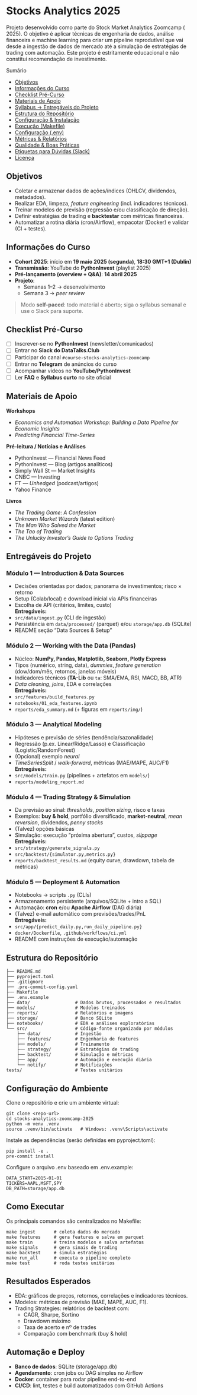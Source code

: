 # Stocks Analytics 2025

Projeto desenvolvido como parte do Stock Market Analytics Zoomcamp ( 2025). O objetivo é aplicar técnicas de engenharia de dados, análise financeira e machine learning para criar um pipeline reprodutível que vai desde a ingestão de dados de mercado até a simulação de estratégias de trading com automação. Este projeto é estritamente educacional e não constitui recomendação de investimento.

Sumário
- [Objetivos](#-objetivos)
- [Informações do Curso](#-informações-do-curso)
- [Checklist Pré-Curso](#-checklist-précurso)
- [Materiais de Apoio](#-materiais-de-apoio)
- [Syllabus → Entregáveis do Projeto](#-syllabus--entregáveis-do-projeto)
- [Estrutura do Repositório](#-estrutura-do-repositório)
- [Configuração & Instalação](#-configuração--instalação)
- [Execução (Makefile)](#-execução-makefile)
- [Configuração (.env)](#-configuração-env)
- [Métricas & Relatórios](#-métricas--relatórios)
- [Qualidade & Boas Práticas](#-qualidade--boas-práticas)
- [Etiquetas para Dúvidas (Slack)](#-etiquetas-para-dúvidas-slack)
- [Licença](#-licença)

## Objetivos

- Coletar e armazenar dados de ações/índices (OHLCV, dividendos, metadados).
- Realizar EDA, limpeza, *feature engineering* (incl. indicadores técnicos).
- Treinar modelos de previsão (regressão e/ou classificação de direção).
- Definir estratégias de trading e **backtestar** com métricas financeiras.
- Automatizar a rotina diária (cron/Airflow), empacotar (Docker) e validar (CI + testes).

## Informações do Curso

- **Cohort 2025**: início em **19 maio 2025 (segunda)**, **18:30 GMT+1 (Dublin)**  
- **Transmissão**: YouTube do **PythonInvest** (playlist 2025)  
- **Pré-lançamento (overview + Q&A)**: **14 abril 2025**  
- **Projeto**:  
  - Semanas 1–2 → desenvolvimento  
  - Semana 3 → *peer review*

> Modo **self-paced**: todo material é aberto; siga o syllabus semanal e use o Slack para suporte.

## Checklist Pré-Curso

- [ ] Inscrever-se no **PythonInvest** (newsletter/comunicados)  
- [ ] Entrar no **Slack do DataTalks.Club**  
- [ ] Participar do canal `#course-stocks-analytics-zoomcamp`  
- [ ] Entrar no **Telegram** de anúncios do curso  
- [ ] Acompanhar vídeos no **YouTube/PythonInvest**  
- [ ] Ler **FAQ** e **Syllabus curto** no site oficial  

## Materiais de Apoio

**Workshops**
- *Economics and Automation Workshop: Building a Data Pipeline for Economic Insights*  
- *Predicting Financial Time-Series*

**Pré-leitura / Notícias e Análises**
- PythonInvest — Financial News Feed  
- PythonInvest — Blog (artigos analíticos)  
- Simply Wall St — Market Insights  
- CNBC — Investing  
- FT — *Unhedged* (podcast/artigos)  
- Yahoo Finance

**Livros**
- *The Trading Game: A Confession*  
- *Unknown Market Wizards* (latest edition)  
- *The Man Who Solved the Market*  
- *The Tao of Trading*  
- *The Unlucky Investor’s Guide to Options Trading*

## Entregáveis do Projeto

### Módulo 1 — Introduction & Data Sources
- Decisões orientadas por dados; panorama de investimentos; risco × retorno  
- Setup (Colab/local) e download inicial via APIs financeiras  
- Escolha de API (critérios, limites, custo)  
**Entregáveis:**  
- `src/data/ingest.py` (CLI de ingestão)  
- Persistência em `data/processed/` (parquet) e/ou `storage/app.db` (SQLite)  
- README seção “Data Sources & Setup”

### Módulo 2 — Working with the Data (Pandas)
- Núcleo: **NumPy, Pandas, Matplotlib, Seaborn, Plotly Express**  
- Tipos (numérico, string, data), *dummies*, *feature generation* (dow/dom/mês, retornos, janelas móveis)  
- Indicadores técnicos (**TA-Lib** ou `ta`: SMA/EMA, RSI, MACD, BB, ATR)  
- *Data cleaning*, *joins*, EDA e correlações  
**Entregáveis:**  
- `src/features/build_features.py`  
- `notebooks/01_eda_features.ipynb`  
- `reports/eda_summary.md` (+ figuras em `reports/img/`)

### Módulo 3 — Analytical Modeling
- Hipóteses e previsão de séries (tendência/sazonalidade)  
- Regressão (p.ex. Linear/Ridge/Lasso) e Classificação (Logistic/RandomForest)  
- (Opcional) exemplo *neural*  
- *TimeSeriesSplit* / *walk-forward*, métricas (MAE/MAPE, AUC/F1)  
**Entregáveis:**  
- `src/models/train.py` (pipelines + artefatos em `models/`)  
- `reports/modeling_report.md`

### Módulo 4 — Trading Strategy & Simulation
- Da previsão ao sinal: *thresholds*, *position sizing*, risco e taxas  
- Exemplos: **buy & hold**, portfólio diversificado, **market-neutral**, *mean reversion*, dividendos, *penny stocks*  
- (Talvez) opções básicas  
- Simulação: execução “próxima abertura”, custos, *slippage*  
**Entregáveis:**  
- `src/strategy/generate_signals.py`  
- `src/backtest/{simulator.py,metrics.py}`  
- `reports/backtest_results.md` (equity curve, drawdown, tabela de métricas)

### Módulo 5 — Deployment & Automation
- Notebooks → scripts `.py` (CLIs)  
- Armazenamento persistente (arquivos/SQLite + intro a SQL)  
- Automação: **cron** e/ou **Apache Airflow** (DAG diária)  
- (Talvez) e-mail automático com previsões/trades/PnL  
**Entregáveis:**  
- `src/app/{predict_daily.py,run_daily_pipeline.py}`  
- `docker/Dockerfile`, `.github/workflows/ci.yml`  
- README com instruções de execução/automação

## Estrutura do Repositório

```
├── README.md
├── pyproject.toml
├── .gitignore
├── .pre-commit-config.yaml
├── Makefile
├── .env.example
├── data/                 # Dados brutos, processados e resultados
├── models/               # Modelos treinados
├── reports/              # Relatórios e imagens
├── storage/              # Banco SQLite
├── notebooks/            # EDA e análises exploratórias
└── src/                  # Código-fonte organizado por módulos
    ├── data/             # Ingestão
    ├── features/         # Engenharia de features
    ├── models/           # Treinamento
    ├── strategy/         # Estratégias de trading
    ├── backtest/         # Simulação e métricas
    ├── app/              # Automação e execução diária
    └── notify/           # Notificações
tests/                    # Testes unitários
```

## Configuração do Ambiente

Clone o repositório e crie um ambiente virtual:

```
git clone <repo-url>
cd stocks-analytics-zoomcamp-2025
python -m venv .venv
source .venv/bin/activate   # Windows: .venv\Scripts\activate
```

Instale as dependências (serão definidas em pyproject.toml):

```
pip install -e .
pre-commit install
```

Configure o arquivo .env baseado em .env.example:

```
DATA_START=2015-01-01
TICKERS=AAPL,MSFT,SPY
DB_PATH=storage/app.db
```

## Como Executar

Os principais comandos são centralizados no Makefile:

```
make ingest       # coleta dados do mercado
make features     # gera features e salva em parquet
make train        # treina modelos e salva artefatos
make signals      # gera sinais de trading
make backtest     # simula estratégias
make run_all      # executa o pipeline completo
make test         # roda testes unitários
```

## Resultados Esperados

- EDA: gráficos de preços, retornos, correlações e indicadores técnicos.
- Modelos: métricas de previsão (MAE, MAPE, AUC, F1).
- Trading Strategies: relatórios de backtest com:
   - CAGR, Sharpe, Sortino
   - Drawdown máximo
   - Taxa de acerto e nº de trades
   - Comparação com benchmark (buy & hold)

## Automação e Deploy

- **Banco de dados**: SQLite (storage/app.db)
- **Agendamento**: cron jobs ou DAG simples no Airflow
- **Docker**: container para rodar pipeline end-to-end
- **CI/CD**: lint, testes e build automatizados com GitHub Actions























